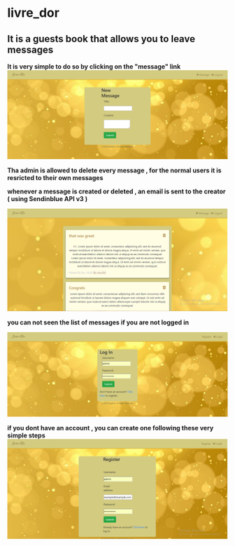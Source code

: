 # livre_dor

## It is a guests book that allows you to leave messages

**It is very simple to do so by clicking on the "message" link**
![Add AddMsgPage](https://github.com/ChNajib/livre_dor/blob/master/Capture2.PNG)

**Tha admin is allowed to delete every message , for the normal users it is resricted to their own messages**

**whenever a message is created or deleted , an email is sent to the creator ( using Sendinblue API v3 )**

![home HomePage](https://github.com/ChNajib/livre_dor/blob/master/Capture1.PNG)

**you can not seen the list of messages if you are not logged in**

![Login LoginPage](https://github.com/ChNajib/livre_dor/blob/master/Capture3.PNG)

**if you dont have an account , you can create one following these very simple steps**
![Reg RegisterPage](https://github.com/ChNajib/livre_dor/blob/master/Capture4.PNG)

